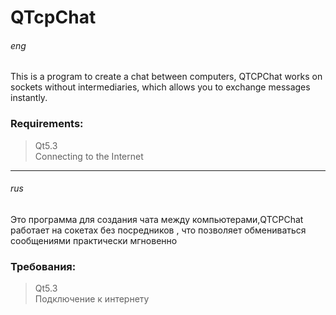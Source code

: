 ﻿# QTcpChat #
###### eng ######
This is a program to create a chat between computers, QTCPChat works on sockets without intermediaries, which allows you to exchange messages instantly.
### Requirements: ###
>Qt5.3  
Connecting to the Internet  

***
###### rus ######
Это программа для создания чата между компьютерами,QTCPChat работает на сокетах без посредников , что позволяет обмениваться сообщениями практически мгновенно
### Требования: ###
>Qt5.3  
Подключение к интернету

